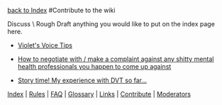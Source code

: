 [back to Index](https://github.com/MissTeapot/LGBT-Wikis/blob/main/github_wiki/asktransgender/index.md)
#Contribute to the wiki

Discuss \ Rough Draft anything you would like to put on the index page here.

* [Violet's Voice Tips](http://www.reddit.com/r/asktransgender/comments/1wi7uk/violets_voice_tips/)

* [How to negotiate with / make a complaint against any shitty mental health professionals you happen to come up against](http://www.reddit.com/r/asktransgender/comments/1xmo5d/how_to_negotiate_with_make_a_complaint_against/)

* [Story time! My experience with DVT so far...](http://www.reddit.com/r/asktransgender/comments/1l82wo/story_time_my_experience_with_dvt_so_far_some/)

[Index](https://github.com/MissTeapot/LGBT-Wikis/blob/main/github_wiki/asktransgender/index) | [Rules](w/asktransgender/rules) | [FAQ](w/asktransgender/faq) | [Glossary](w/asktransgender/glossary) | [Links](w/asktransgender/linked) | [Contribute](w/asktransgender/contribute) | [Moderators](http://www.reddit.com/message/compose?to=%2Fr%2Fasktransgender.md)